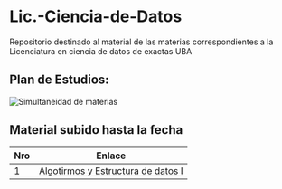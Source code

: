 # Lic.-Ciencia-de-Datos

Repositorio destinado al material de las materias correspondientes a la Licenciatura en ciencia de datos de exactas UBA

## Plan de Estudios:

![Simultaneidad de materias](https://lcd.exactas.uba.ar/wp-content/uploads/2024/03/Flan-LCD.png)

## Material subido hasta la fecha

| Nro | Enlace                                                                                                                                                        | 
| --- | ------------------------------------------------------------------------------------------------------------------------------------------------------------- |
| 1   | [Algotirmos y Estructura de datos I](https://github.com/remusezequiel/Lic.-Ciencia-de-Datos/tree/main/Algoritmos_Y_Estructuras_De_Datos/aed_1)   |